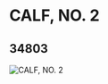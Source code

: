 # CALF, NO. 2
## 34803
![CALF, NO. 2](https://lc-www-live-s.legocdn.com/media/bricks/5/2/6198038.jpg)